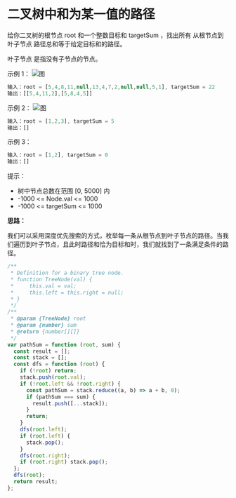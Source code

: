 # 二叉树中和为某一值的路径

给你二叉树的根节点 root 和一个整数目标和 targetSum ，找出所有 从根节点到叶子节点 路径总和等于给定目标和的路径。

叶子节点 是指没有子节点的节点。

示例 1：
![图](https://assets.leetcode.com/uploads/2021/01/18/pathsumii1.jpg)

```js
输入：root = [5,4,8,11,null,13,4,7,2,null,null,5,1], targetSum = 22
输出：[[5,4,11,2],[5,8,4,5]]
```

示例 2：
![图](https://assets.leetcode.com/uploads/2021/01/18/pathsum2.jpg)

```js
输入：root = [1,2,3], targetSum = 5
输出：[]
```

示例 3：

```js
输入：root = [1,2], targetSum = 0
输出：[]
```

提示：

- 树中节点总数在范围 [0, 5000] 内
- -1000 <= Node.val <= 1000
- -1000 <= targetSum <= 1000

**思路：**

我们可以采用深度优先搜索的方式，枚举每一条从根节点到叶子节点的路径。当我们遍历到叶子节点，且此时路径和恰为目标和时，我们就找到了一条满足条件的路径。

```ts
/**
 * Definition for a binary tree node.
 * function TreeNode(val) {
 *     this.val = val;
 *     this.left = this.right = null;
 * }
 */
/**
 * @param {TreeNode} root
 * @param {number} sum
 * @return {number[][]}
 */
var pathSum = function (root, sum) {
  const result = [];
  const stack = [];
  const dfs = function (root) {
    if (!root) return;
    stack.push(root.val);
    if (!root.left && !root.right) {
      const pathSum = stack.reduce((a, b) => a + b, 0);
      if (pathSum === sum) {
        result.push([...stack]);
      }
      return;
    }
    dfs(root.left);
    if (root.left) {
      stack.pop();
    }
    dfs(root.right);
    if (root.right) stack.pop();
  };
  dfs(root);
  return result;
};
```